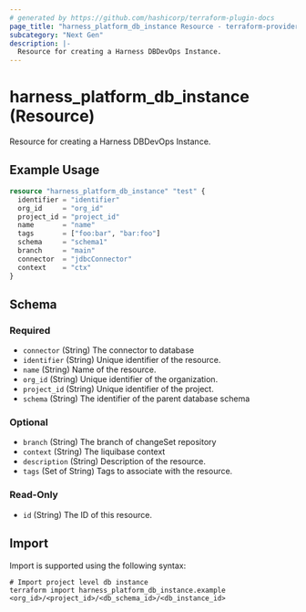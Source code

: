 ```yaml
---
# generated by https://github.com/hashicorp/terraform-plugin-docs
page_title: "harness_platform_db_instance Resource - terraform-provider-harness"
subcategory: "Next Gen"
description: |-
  Resource for creating a Harness DBDevOps Instance.
---
```


# harness_platform_db_instance (Resource)

Resource for creating a Harness DBDevOps Instance.

## Example Usage

```terraform
resource "harness_platform_db_instance" "test" {
  identifier = "identifier"
  org_id     = "org_id"
  project_id = "project_id"
  name       = "name"
  tags       = ["foo:bar", "bar:foo"]
  schema     = "schema1"
  branch     = "main"
  connector  = "jdbcConnector"
  context    = "ctx"
}
```

<!-- schema generated by tfplugindocs -->
## Schema

### Required

- `connector` (String) The connector to database
- `identifier` (String) Unique identifier of the resource.
- `name` (String) Name of the resource.
- `org_id` (String) Unique identifier of the organization.
- `project_id` (String) Unique identifier of the project.
- `schema` (String) The identifier of the parent database schema

### Optional

- `branch` (String) The branch of changeSet repository
- `context` (String) The liquibase context
- `description` (String) Description of the resource.
- `tags` (Set of String) Tags to associate with the resource.

### Read-Only

- `id` (String) The ID of this resource.

## Import

Import is supported using the following syntax:

```shell
# Import project level db instance
terraform import harness_platform_db_instance.example <org_id>/<project_id>/<db_schema_id>/<db_instance_id>
```
